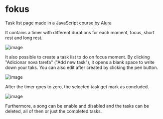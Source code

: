 # fokus
Task list page made in a JavaScript course by Alura

It contains a timer with different durations for each moment, focus, short rest and long rest.

![image](https://github.com/renatogrocha/fokus/assets/95312669/8b571865-35a1-4804-9514-1cfd1f9990cf)

It also possible to create a task list to do on focus moment. By clicking "Adicionar nova tarefa" ("Add new task"), it opens a blank space to write down your taks. You can also edit after created by clicking the pen button.

![image](https://github.com/renatogrocha/fokus/assets/95312669/0e99b819-f4e8-4641-aaf8-a737628e19c3)

After the timer goes to zero, the selected task get mark as concluded.

![image](https://github.com/renatogrocha/fokus/assets/95312669/a3552808-d568-4131-990b-f862a3698151)

Furthermore, a song can be enable and disabled and the tasks can be deleted, all of then or just the completed tasks.
